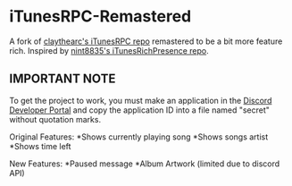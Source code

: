 # iTunesRPC-Remastered

A fork of [claythearc's iTunesRPC repo](https://github.com/claythearc/iTunesRPC) remastered to be a bit more feature rich.
Inspired by [nint8835's iTunesRichPresence repo](https://github.com/nint8835/iTunesRichPresence).

## IMPORTANT NOTE
To get the project to work, you must make an application in the [Discord Developer Portal](https://discord.com/developers/applications) and copy the
application ID into a file named "secret" without quotation marks.

Original Features:
*Shows currently playing song
*Shows songs artist
*Shows time left


New Features:
*Paused message
*Album Artwork (limited due to discord API)

